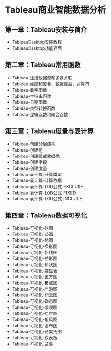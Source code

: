 # Tableau商业智能数据分析 

## 第一章：Tableau安装与简介

- TableauDesktop安装教程
- TableauDesktop功能界面

## 第二章：Tableau常用函数

- Tableau-连接数据源和多表关联
- Tableau-维度和度量、数据类型、运算符
- Tableau-数字函数
- Tableau-字符串函数
- Tableau-日期函数
- Tableau-类型转换函数
- Tableau-逻辑函数和聚合函数

## 第三章：Tableau度量与表计算

- Tableau-创建分层结构
- Tableau-创建组
- Tableau-创建级或数据桶
- Tableau-创建字段
- Tableau-创建度量
- Tableau-表计算-计算类型
- Tableau-表计算-计算依据
- Tableau-表计算-LOD公式-EXCLUDE
- Tableau-表计算-LOD公式-FIXED
- Tableau-表计算-LOD公式-INCLUDE

## 第四章：Tableau数据可视化

- Tableau-可视化-饼图
- Tableau-可视化-热图
- Tableau-可视化-地图
- Tableau-可视化-条形图
- Tableau-可视化-折线图
- Tableau-可视化-柱形图
- Tableau-可视化-树状图
- Tableau-可视化-突显表
- Tableau-可视化-直方图
- Tableau-可视化-散点图
- Tableau-可视化-气泡图
- Tableau-可视化-词云图
- Tableau-可视化-动态图
- Tableau-可视化-盒须图
- Tableau-可视化-组合图
- Tableau-可视化-旋风图
- Tableau-可视化-瀑布图
- Tableau-可视化-帕累托图
- Tableau-可视化-仪表板
- Tableau-可视化-故事